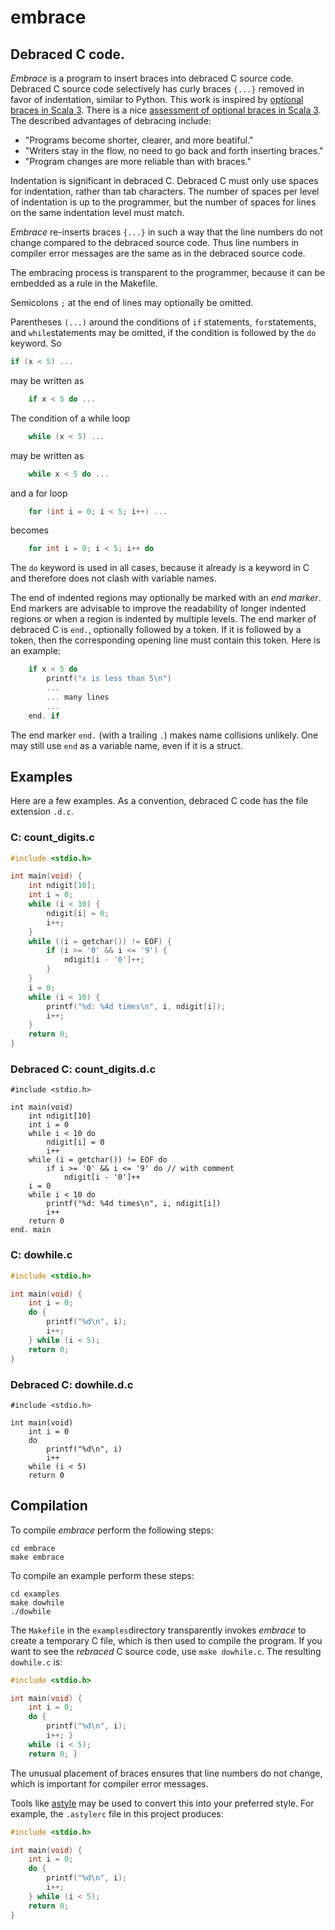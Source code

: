 # embrace

## Debraced C code.

*Embrace* is a program to insert braces into debraced C source code. Debraced
C source code selectively has curly braces `{...}` removed in favor of
indentation, similar to Python. This work is inspired by [optional braces in
Scala
3](https://docs.scala-lang.org/scala3/reference/other-new-features/indentation.html).
There is a nice [assessment of optional braces in Scala
3](https://youtu.be/Z0w_pITUTyU?t=2196). The described advantages of debracing include:

- "Programs become shorter, clearer, and more beatiful."
- "Writers stay in the flow, no need to go back and forth inserting braces."
- "Program changes are more reliable than with braces."

Indentation is significant in debraced C. Debraced C must only use spaces for
indentation, rather than tab characters. The number of spaces per level of
indentation is up to the programmer, but the number of spaces for lines on the
same indentation level must match.

*Embrace* re-inserts braces `{...}` in such a way that the line numbers do not
change compared to the debraced source code. Thus line numbers in compiler
error messages are the same as in the debraced source code.

The embracing process is transparent to the programmer, because it can be
embedded as a rule in the Makefile.

Semicolons `;` at the end of lines may optionally be omitted.

Parentheses `(...)` around the conditions of `if` statements, `for`statements,
and `while`statements  may be omitted, if the condition is followed by the `do`
keyword. So

```c
if (x < 5) ...
```

may be written as 

```c
    if x < 5 do ...
```

The condition of a while loop

```c
    while (x < 5) ...
```

may be written as

```c
    while x < 5 do ...
```

and a for loop

```c
    for (int i = 0; i < 5; i++) ...
```

becomes

```c
    for int i = 0; i < 5; i++ do
```

The `do` keyword is used in all cases, because it already is a keyword in C and
therefore does not clash with variable names.

The end of indented regions may optionally be marked with an *end marker*. End
markers are advisable to improve the readability of longer indented regions or
when a region is indented by multiple levels. The end marker of debraced C is
`end.`, optionally followed by a token. If it is followed by a token, then the
corresponding opening line must contain this token. Here is an example:

```c
    if x < 5 do
        printf("x is less than 5\n")
        ...
        ... many lines
        ...
    end. if
```

The end marker `end.` (with a trailing `.`) makes name collisions unlikely. One
may still use `end` as a variable name, even if it is a struct.



## Examples

Here are a few examples. As a convention, debraced C code has the file extension
`.d.c`.

### C: count_digits.c

```c
#include <stdio.h>

int main(void) {
    int ndigit[10];
    int i = 0;
    while (i < 10) {
        ndigit[i] = 0;
        i++; 
    }
    while ((i = getchar()) != EOF) {
        if (i >= '0' && i <= '9') {
            ndigit[i - '0']++; 
        }
    }
    i = 0;
    while (i < 10) {
        printf("%d: %4d times\n", i, ndigit[i]);
        i++; 
    }
    return 0; 
}
```

### Debraced C: count_digits.d.c

```
#include <stdio.h>

int main(void)
    int ndigit[10]
    int i = 0
    while i < 10 do
        ndigit[i] = 0
        i++
    while (i = getchar()) != EOF do
        if i >= '0' && i <= '9' do // with comment
            ndigit[i - '0']++
    i = 0
    while i < 10 do
        printf("%d: %4d times\n", i, ndigit[i])
        i++
    return 0
end. main
```

### C: dowhile.c

```c
#include <stdio.h>

int main(void) {
    int i = 0;
    do {
        printf("%d\n", i);
        i++;
    } while (i < 5);
    return 0;
}
```

### Debraced C: dowhile.d.c

```
#include <stdio.h>

int main(void)
    int i = 0
    do
        printf("%d\n", i)
        i++
    while (i < 5)
    return 0
```



## Compilation

To compile *embrace* perform the following steps:

```
cd embrace
make embrace
```

To compile an example perform these steps:

```
cd examples
make dowhile
./dowhile
```

The `Makefile` in the `examples`directory transparently invokes *embrace* to create a temporary C file, which is then used to compile the program. If you want to see the *rebraced* C source code, use `make dowhile.c`. The resulting `dowhile.c` is:

```c
#include <stdio.h>

int main(void) {
    int i = 0;
    do {
        printf("%d\n", i);
        i++; }
    while (i < 5);
    return 0; }
```

The unusual placement of braces ensures that line numbers do not change, which
is important for compiler error messages.

Tools like [astyle](http://astyle.sourceforge.net/astyle.html) may be used to
convert this into your preferred style. For example, the `.astylerc` file in
this project produces:

```c
#include <stdio.h>

int main(void) {
    int i = 0;
    do {
        printf("%d\n", i);
        i++;
    } while (i < 5);
    return 0;
}
```
